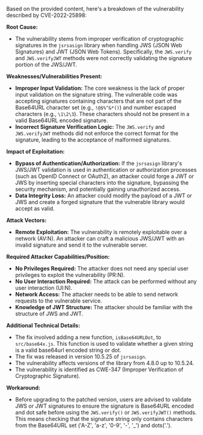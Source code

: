 Based on the provided content, here's a breakdown of the vulnerability described by CVE-2022-25898:

**Root Cause:**

- The vulnerability stems from improper verification of cryptographic signatures in the `jsrsasign` library when handling JWS (JSON Web Signatures) and JWT (JSON Web Tokens). Specifically, the `JWS.verify` and `JWS.verifyJWT` methods were not correctly validating the signature portion of the JWS/JWT.

**Weaknesses/Vulnerabilities Present:**

- **Improper Input Validation:** The core weakness is the lack of proper input validation on the signature string. The vulnerable code was accepting signatures containing characters that are not part of the Base64URL character set (e.g., `!@$%^&*()`) and number escaped characters (e.g., `\1\2\3`). These characters should not be present in a valid Base64URL encoded signature.
- **Incorrect Signature Verification Logic:**  The `JWS.verify` and `JWS.verifyJWT` methods did not enforce the correct format for the signature, leading to the acceptance of malformed signatures.

**Impact of Exploitation:**

- **Bypass of Authentication/Authorization:** If the `jsrsasign` library's JWS/JWT validation is used in authentication or authorization processes (such as OpenID Connect or OAuth2), an attacker could forge a JWT or JWS by inserting special characters into the signature, bypassing the security mechanism, and potentially gaining unauthorized access.
- **Data Integrity Loss:**  An attacker could modify the payload of a JWT or JWS and create a forged signature that the vulnerable library would accept as valid.

**Attack Vectors:**

- **Remote Exploitation:** The vulnerability is remotely exploitable over a network (AV:N). An attacker can craft a malicious JWS/JWT with an invalid signature and send it to the vulnerable server.

**Required Attacker Capabilities/Position:**

- **No Privileges Required:** The attacker does not need any special user privileges to exploit the vulnerability (PR:N).
- **No User Interaction Required:**  The attack can be performed without any user interaction (UI:N).
- **Network Access:** The attacker needs to be able to send network requests to the vulnerable service.
- **Knowledge of JWT Structure:** The attacker should be familiar with the structure of JWS and JWT.

**Additional Technical Details:**

- The fix involved adding a new function, `isBase64URLDot`, to `src/base64x.js`. This function is used to validate whether a given string is a valid base64url encoded string or dot.
- The fix was released in version 10.5.25 of `jsrsasign`.
- The vulnerability affects versions of the library from 4.8.0 up to 10.5.24.
- The vulnerability is identified as CWE-347 (Improper Verification of Cryptographic Signature).

**Workaround:**

- Before upgrading to the patched version, users are advised to validate JWS or JWT signatures to ensure the signature is Base64URL encoded and dot safe before using the `JWS.verify()` or `JWS.verifyJWT()` methods. This means checking that the signature string only contains characters from the Base64URL set ('A-Z', 'a-z', '0-9', '-', '_') and dots('.').